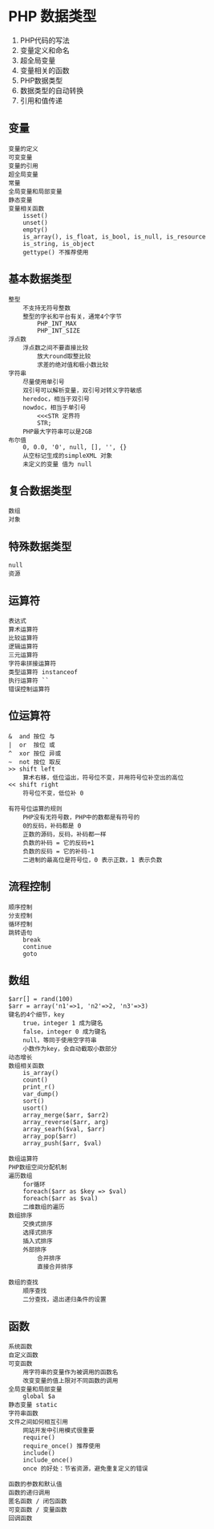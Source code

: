 # PHP 数据类型
1. PHP代码的写法
2. 变量定义和命名
3. 超全局变量
4. 变量相关的函数
5. PHP数据类型
6. 数据类型的自动转换
7. 引用和值传递

## 变量
	变量的定义
	可变变量
	变量的引用
	超全局变量
	常量
	全局变量和局部变量
	静态变量
	变量相关函数
		isset()
		unset()
		empty()
		is_array(), is_float, is_bool, is_null, is_resource
		is_string, is_object
		gettype() 不推荐使用


## 基本数据类型
	整型
		不支持无符号整数
		整型的字长和平台有关，通常4个字节
			PHP_INT_MAX
			PHP_INT_SIZE
	浮点数
		浮点数之间不要直接比较
			放大round取整比较
			求差的绝对值和极小数比较
	字符串
		尽量使用单引号
		双引号可以解析变量，双引号对转义字符敏感
		heredoc，相当于双引号
		nowdoc，相当于单引号
			<<<STR 定界符
			STR;
		PHP最大字符串可以是2GB
	布尔值
		0, 0.0, '0', null, [], '', {}
		从空标记生成的simpleXML 对象
		未定义的变量 值为 null


## 复合数据类型
	数组
	对象


## 特殊数据类型
	null
	资源


## 运算符
	表达式
	算术运算符
	比较运算符
	逻辑运算符
	三元运算符
	字符串拼接运算符
	类型运算符 instanceof
	执行运算符 ``
	错误控制运算符 


## 位运算符
	&  and 按位 与
	|  or  按位 或
	^  xor 按位 异或
	~  not 按位 取反
	>> shift left 
		算术右移，低位溢出，符号位不变，并用符号位补空出的高位
	<< shift right
		符号位不变，低位补 0

	有符号位运算的规则
		PHP没有无符号数，PHP中的数都是有符号的
		0的反码，补码都是 0
		正数的源码，反码，补码都一样
		负数的补码 = 它的反码+1
		负数的反码 = 它的补码-1
		二进制的最高位是符号位，0 表示正数，1 表示负数


## 流程控制
	顺序控制
	分支控制
	循环控制
	跳转语句
		break
		continue
		goto


## 数组
	$arr[] = rand(100)
	$arr = array('n1'=>1, 'n2'=>2, 'n3'=>3)
	键名的4个细节，key
		true，integer 1 成为键名
		false，integer 0 成为键名
		null，等同于使用空字符串
		小数作为key，会自动截取小数部分
	动态增长
	数组相关函数
		is_array()
		count()
		print_r()
		var_dump()
		sort()
		usort()
		array_merge($arr, $arr2)
		array_reverse($arr, arg)
		array_searh($val, $arr)
		array_pop($arr)
		array_push($arr, $val)

	数组运算符
	PHP数组空间分配机制
	遍历数组
		for循环
		foreach($arr as $key => $val)
		foreach($arr as $val)
		二维数组的遍历
	数组排序
		交换式排序
		选择式排序
		插入式排序
		外部排序
			合并排序
			直接合并排序

	数组的查找
		顺序查找
		二分查找，退出递归条件的设置


## 函数
	系统函数
	自定义函数
	可变函数
		用字符串的变量作为被调用的函数名
		改变变量的值上限对不同函数的调用
	全局变量和局部变量
		global $a
	静态变量 static
	字符串函数
	文件之间如何相互引用
		网站开发中引用模式很重要
		require()
		require_once() 推荐使用
		include()
		include_once()
		once 的好处：节省资源，避免重复定义的错误

	函数的参数和默认值
	函数的递归调用
	匿名函数 / 闭包函数
	可变函数 / 变量函数
	回调函数


